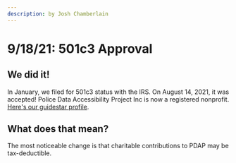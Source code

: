 ```yaml
---
description: by Josh Chamberlain
---
```


# 9/18/21: 501c3 Approval

## We did it!

In January, we filed for 501c3 status with the IRS. On August 14, 2021, it was accepted! Police Data Accessibility Project Inc is now a registered nonprofit. [Here's our guidestar profile](https://www.guidestar.org/profile/85-4207132).

## What does that mean?

The most noticeable change is that charitable contributions to PDAP may be tax-deductible.

